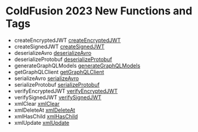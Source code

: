 # ColdFusion 2023 New Functions and Tags

- createEncryptedJWT [createEncryptedJWT](../functions/createencryptedjwt.md)
- createSignedJWT [createSignedJWT](../functions/createsignedjwt.md)
- deserializeAvro [deserializeAvro](../functions/deserializeavro.md)
- deserializeProtobuf [deserializeProtobuf](../functions/deserializeprotobuf.md)
- generateGraphQLModels [generateGraphQLModels](../functions/generategraphqlmodels.md)
- getGraphQLClient [getGraphQLClient](../functions/getgraphqlclient.md)
- serializeAvro [serializeAvro](../functions/serializeavro.md)
- serializeProtobuf [serializeProtobuf](../functions/serializeprotobuf.md)
- verifyEncryptedJWT [verifyEncryptedJWT](../functions/verifyencryptedjwt.md)
- verifySignedJWT [verifySignedJWT](../functions/verifysignedjwt.md)
- xmlClear [xmlClear](../functions/xmlclear.md)
- xmlDeleteAt [xmlDeleteAt](../functions/xmldeleteat.md)
- xmlHasChild [xmlHasChild](../functions/xmlhaschild.md)
- xmlUpdate [xmlUpdate](../functions/xmlupdate.md)
